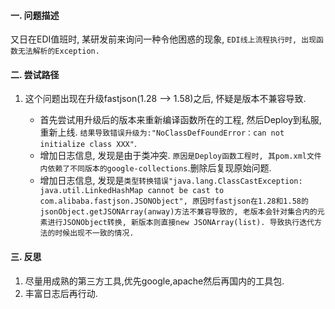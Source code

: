 <!-- date: 2019.07.05 11:47 -->
#### 一. 问题描述

又日在EDI值班时, 某研发前来询问一种令他困惑的现象, `EDI线上流程执行时, 出现函数无法解析的Exception.`

#### 二. 尝试路径

1. 这个问题出现在升级fastjson(1.28 --> 1.58)之后, 怀疑是版本不兼容导致.
   
     * 首先尝试用升级后的版本来重新编译函数所在的工程, 然后Deploy到私服, 重新上线.  `结果导致错误升级为:"NoClassDefFoundError：can not initialize class XXX"`.
     * 增加日志信息, 发现是由于类冲突. `原因是Deploy函数工程时, 其pom.xml文件内依赖了不同版本的google-collections`.删除后复现原始问题.
     * 增加日志信息, 发现是`类型转换错误"java.lang.ClassCastException: java.util.LinkedHashMap cannot be cast to com.alibaba.fastjson.JSONObject", 原因时fastjson在1.28和1.58的jsonObject.getJSONArray(anway)方法不兼容导致的, 老版本会针对集合内的元素进行JSONObject转换, 新版本则直接new JSONArray(list). 导致执行迭代方法的时候出现不一致的情况.`

#### 三. 反思

1. 尽量用成熟的第三方工具,优先google,apache然后再国内的工具包.
2. 丰富日志后再行动.